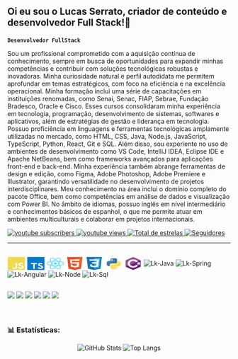 ## Oi eu sou o Lucas Serrato, criador de conteúdo e desenvolvedor Full Stack!👋
**`Desenvolvedor FullStack`**

Sou um profissional comprometido com a aquisição contínua de conhecimento, sempre em busca de oportunidades para expandir minhas competências e contribuir com soluções tecnológicas robustas e inovadoras. Minha curiosidade natural e perfil autodidata me permitem aprofundar em temas estratégicos, com foco na eficiência e na excelência operacional.
Minha formação inclui uma série de capacitações em instituições renomadas, como Senai, Senac, FIAP, Sebrae, Fundação Bradesco, Oracle e Cisco. Esses cursos consolidaram minha experiência em tecnologia, programação, desenvolvimento de sistemas, softwares e aplicativos, além de estratégias de gestão e liderança em tecnologia.
Possuo proficiência em linguagens e ferramentas tecnológicas amplamente utilizadas no mercado, como HTML, CSS, Java, Node.js, JavaScript, TypeScript, Python, React, Git e SQL. Além disso, sou experiente no uso de ambientes de desenvolvimento como VS Code, IntelliJ IDEA, Eclipse IDE e Apache NetBeans, bem como frameworks avançados para aplicações front-end e back-end. Minha experiência também abrange ferramentas de design e edição, como Figma, Adobe Photoshop, Adobe Premiere e Illustrator, garantindo versatilidade no desenvolvimento de projetos interdisciplinares.
Meu conhecimento na área inclui o domínio completo do pacote Office, bem como competências em análise de dados e visualização com Power BI. No âmbito de idiomas, possuo inglês em nível intermediário e conhecimentos básicos de espanhol, o que me permite atuar em ambientes multiculturais e colaborar em projetos internacionais.

<p align="left">
    <a href="https://www.youtube.com/@lkshow2?sub_confirmation=1">
        <img 
            alt="youtube subscribers" 
            title="Inscreva-se no meu canal" 
            src="https://custom-icon-badges.demolab.com/youtube/channel/subscribers/UCQj6uwsYJiG4Gdszfm3kH-Q?color=%23E05D44&label=Inscreva-se&logo=video&logoColor=white&style=for-the-badge&labelColor=CE4630"
        />
    </a>
    <a href="https://youtube.com/@lkshow2?si=n8Y4Il1-Oa1gQG2T">
        <img 
            alt="youtube views" 
            title="Vizualizações no YouTube" 
            src="https://custom-icon-badges.demolab.com/youtube/channel/views/UCQj6uwsYJiG4Gdszfm3kH-Q?color=%23E1AD0E&logo=eye&logoColor=white&style=for-the-badge&labelColor=C79600"
        />
    </a> 
    <a href="https://github.com/LucasSerrato?tab=repositories&sort=stargazers">
        <img 
            alt="Total de estrelas" 
            title="Total de estrelas GitHub" 
            src="https://custom-icon-badges.demolab.com/github/stars/LucasSerrato?color=55960c&style=for-the-badge&labelColor=488207&logo=star&label=estrelas"
        />
    </a>
    <a href="https://github.com/LucasSerrato?tab=followers">
        <img 
            alt="Seguidores" 
            title="Me siga no GitHub" 
            src="https://custom-icon-badges.demolab.com/github/followers/LucasSerrato?color=236ad3&labelColor=1155ba&style=for-the-badge&logo=github&label=Seguidores&logoColor=white"
        />
    </a>
</p>

---

<div style="display: inline_block"><br>
  <img align="center" alt="LK-Js" height="30" width="40" src="https://raw.githubusercontent.com/devicons/devicon/master/icons/javascript/javascript-plain.svg">
  <img align="center" alt="Lk-Ts" height="30" width="40" src="https://raw.githubusercontent.com/devicons/devicon/master/icons/typescript/typescript-plain.svg">
  <img align="center" alt="Lk-React" height="30" width="40" src="https://raw.githubusercontent.com/devicons/devicon/master/icons/react/react-original.svg">
  <img align="center" alt="Lk-HTML" height="30" width="40" src="https://raw.githubusercontent.com/devicons/devicon/master/icons/html5/html5-original.svg">
  <img align="center" alt="Lk-CSS" height="30" width="40" src="https://raw.githubusercontent.com/devicons/devicon/master/icons/css3/css3-original.svg">
  <img align="center" alt="Lk-Python" height="30" width="40" src="https://raw.githubusercontent.com/devicons/devicon/master/icons/python/python-original.svg">
  <img align="center" alt="Lk-Csharp" height="30" width="40" src="https://raw.githubusercontent.com/devicons/devicon/master/icons/csharp/csharp-original.svg">
  <img align="center" alt="Lk-Java" height="30" width="40" src="https://cdn.jsdelivr.net/gh/devicons/devicon@latest/icons/java/java-original-wordmark.svg">
<img align="center" alt="Lk-Spring" height="30" width="40" src="https://cdn.jsdelivr.net/gh/devicons/devicon@latest/icons/spring/spring-original-wordmark.svg">
<img align="center" alt="Lk-Angular" height="30" width="40" src="https://cdn.jsdelivr.net/gh/devicons/devicon@latest/icons/angularjs/angularjs-original.svg">
<img align="center" alt="Lk-Node" height="30" width="40" src="https://cdn.jsdelivr.net/gh/devicons/devicon@latest/icons/nodejs/nodejs-original-wordmark.svg">
<img align="center" alt="Lk-Sql" height="30" width="40" src="https://cdn.jsdelivr.net/gh/devicons/devicon@latest/icons/mysql/mysql-original-wordmark.svg" >

  
</div>
  
  ##
 
<div> 
  <a href="https://www.youtube.com/@lkshow2" target="_blank"><img src="https://img.shields.io/badge/YouTube-FF0000?style=for-the-badge&logo=youtube&logoColor=white" target="_blank"></a>
  <a href="https://www.instagram.com/lkrealife/" target="_blank"><img src="https://img.shields.io/badge/-Instagram-%23E4405F?style=for-the-badge&logo=instagram&logoColor=white" target="_blank"></a>
 	<a href="https://www.twitch.tv/lkshow2" target="_blank"><img src="https://img.shields.io/badge/Twitch-9146FF?style=for-the-badge&logo=twitch&logoColor=white" target="_blank"></a>
 <a href="https://discord.gg/CBeeZPcUwx" target="_blank"><img src="https://img.shields.io/badge/Discord-7289DA?style=for-the-badge&logo=discord&logoColor=white" target="_blank"></a> 
  <a href = "mailto:alfalifeclothes@gmail.com"><img src="https://img.shields.io/badge/-Gmail-%23333?style=for-the-badge&logo=gmail&logoColor=white" target="_blank"></a>
  <a href="https://www.linkedin.com/in/lucasserrato201/" target="_blank"><img src="https://img.shields.io/badge/-LinkedIn-%230077B5?style=for-the-badge&logo=linkedin&logoColor=white" target="_blank"></a> 
  
</div>
<br/>
<br/>

### 📊 Estatísticas:

<p align="center">
  <img 
    alt="GitHub Stats" 
    height="180em" 
    src="https://github-readme-stats.vercel.app/api?username=LucasSerrato&show_icons=true&theme=tokyonight&include_all_commits=true&locale=pt-br" 
  />
  <img 
    alt="Top Langs" 
    height="180em" 
    src="https://github-readme-stats.vercel.app/api/top-langs/?username=LucasSerrato&theme=tokyonight&layout=compact&custom_title=Tecnologias&langs_count=9" 
  />
</p>
